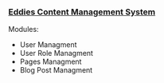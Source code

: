 <h3><a href="https://eddiepower.github.io/CMSv2.0/">Eddies Content Management System</a></h3>

<p>
Modules:

<ul>
	<li>User Managment</li>
	<li>User Role Managment</li>
	<li>Pages Managment</li>
	<li>Blog Post Managment</li>
</ul>

</p>
